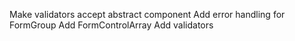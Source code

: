 Make validators accept abstract component
Add error handling for FormGroup
Add FormControlArray
Add validators
